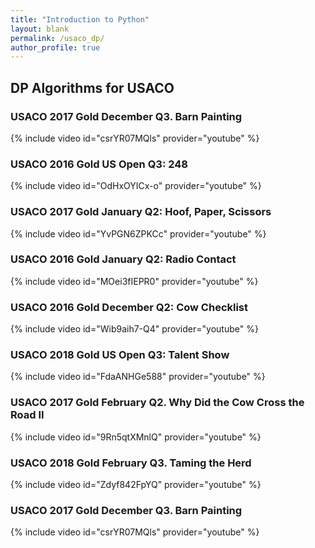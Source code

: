 ```yaml
---
title: "Introduction to Python"
layout: blank
permalink: /usaco_dp/
author_profile: true
---
```


## DP Algorithms for USACO


### USACO 2017 Gold December Q3. Barn Painting

{% include video id="csrYR07MQls" provider="youtube" %}


### USACO 2016 Gold US Open Q3: 248

{% include video id="OdHxOYICx-o" provider="youtube" %}


### USACO 2017 Gold January Q2: Hoof, Paper, Scissors

{% include video id="YvPGN6ZPKCc" provider="youtube" %}


### USACO 2016 Gold January Q2: Radio Contact

{% include video id="MOei3fIEPR0" provider="youtube" %}


### USACO 2016 Gold December Q2: Cow Checklist

{% include video id="Wib9aih7-Q4" provider="youtube" %}


### USACO 2018 Gold US Open Q3: Talent Show

{% include video id="FdaANHGe588" provider="youtube" %}


### USACO 2017 Gold February Q2. Why Did the Cow Cross the Road II

{% include video id="9Rn5qtXMnlQ" provider="youtube" %}


### USACO 2018 Gold February Q3. Taming the Herd

{% include video id="Zdyf842FpYQ" provider="youtube" %}


### USACO 2017 Gold December Q3. Barn Painting

{% include video id="csrYR07MQls" provider="youtube" %} 
